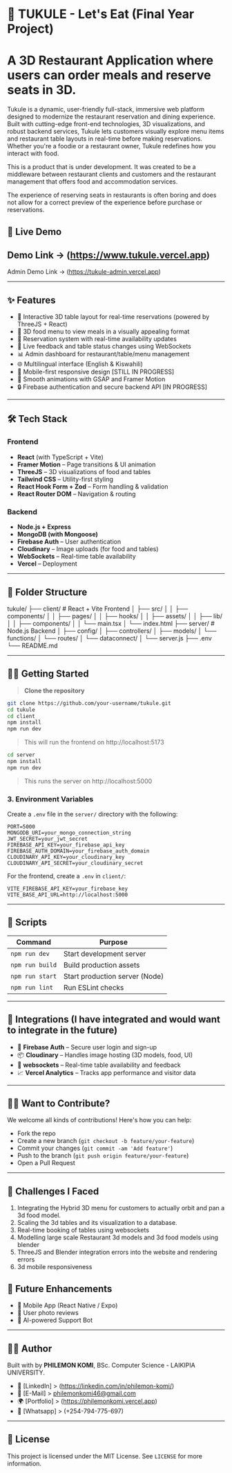 # 🧆 TUKULE - Let's Eat (Final Year Project)
# A 3D Restaurant Application where users can order meals and reserve seats in 3D.

Tukule is a dynamic, user-friendly full-stack, immersive web platform designed to modernize the restaurant reservation and dining experience. Built with cutting-edge front-end technologies, 3D visualizations, and robust backend services, Tukule lets customers visually explore menu items and restaurant table layouts in real-time before making reservations. Whether you're a foodie or a restaurant owner, Tukule redefines how you interact with food.

This is a product that is under development. It was created to be a middleware between restaurant clients and customers and the restaurant management that offers food and accommodation services.

The experience of reserving seats in restaurants is often boring and does not allow for a correct preview of the experience before purchase or reservations.

## 🚀 Live Demo

Demo Link -> (https://www.tukule.vercel.app)
---
Admin Demo Link -> (https://tukule-admin.vercel.app)

---

## ✨ Features

- 🧭 Interactive 3D table layout for real-time reservations (powered by ThreeJS + React)
- 🍔 3D food menu to view meals in a visually appealing format
- 📅 Reservation system with real-time availability updates
- 🔔 Live feedback and table status changes using WebSockets
- 📊 Admin dashboard for restaurant/table/menu management
- 🌐 Multilingual interface (English & Kiswahili)
- 📱 Mobile-first responsive design [STILL IN PROGRESS]
- 🎨 Smooth animations with GSAP and Framer Motion
- 🔒 Firebase authentication and secure backend API [IN PROGRESS]

---

## 🛠️ Tech Stack

### Frontend
- **React** (with TypeScript + Vite)
- **Framer Motion** – Page transitions & UI animation
- **ThreeJS** – 3D visualizations of food and tables
- **Tailwind CSS** – Utility-first styling
- **React Hook Form + Zod** – Form handling & validation
- **React Router DOM** – Navigation & routing

### Backend
- **Node.js + Express**
- **MongoDB (with Mongoose)**
- **Firebase Auth** – User authentication
- **Cloudinary** – Image uploads (for food and tables)
- **WebSockets** – Real-time table availability
- **Vercel** – Deployment

---

## 📁 Folder Structure
tukule/
├── client/ # React + Vite Frontend
│ ├── src/
│ │ ├── components/
│ │ ├── pages/
│ │ ├── hooks/
│ │ ├── assets/
│ │ ├── lib/
│ │ ├── components/
│ │ └── main.tsx
│ └── index.html
├── server/ # Node.js Backend
│ ├── config/
│ ├── controllers/
│ ├── models/
│ └── functions/
│ └── routes/
│ └── dataconnect/
│ └── server.js
├── .env
└── README.md


---

## 🧑‍💻 Getting Started

> **Clone the repository**

```bash
git clone https://github.com/your-username/tukule.git
cd tukule
cd client
npm install
npm run dev
```
> This will run the frontend on http://localhost:5173

```bash
cd server
npm install
npm run dev
```

> This runs the server on http://localhost:5000

### 3. Environment Variables

Create a `.env` file in the `server/` directory with the following:

```env
PORT=5000
MONGODB_URI=your_mongo_connection_string
JWT_SECRET=your_jwt_secret
FIREBASE_API_KEY=your_firebase_api_key
FIREBASE_AUTH_DOMAIN=your_firebase_auth_domain
CLOUDINARY_API_KEY=your_cloudinary_key
CLOUDINARY_API_SECRET=your_cloudinary_secret
```

For the frontend, create a `.env` in `client/`:

```env
VITE_FIREBASE_API_KEY=your_firebase_key
VITE_BASE_API_URL=http://localhost:5000
```

---

## 🧪 Scripts

| Command           | Purpose                        |
|------------------|--------------------------------|
| `npm run dev`    | Start development server       |
| `npm run build`  | Build production assets        |
| `npm run start`  | Start production server (Node) |
| `npm run lint`   | Run ESLint checks              |

---

## 🧩 Integrations (I have integrated and would want to integrate in the future)

- 🔐 **Firebase Auth** – Secure user login and sign-up
- 📦 **Cloudinary** – Handles image hosting (3D models, food, UI)
- 🔄 **websockets** – Real-time table availability and feedback
- 📈 **Vercel Analytics** – Tracks app performance and visitor data

---

## 🙋‍♂️ Want to Contribute?

We welcome all kinds of contributions! Here's how you can help:

- Fork the repo
- Create a new branch (`git checkout -b feature/your-feature`)
- Commit your changes (`git commit -am 'Add feature'`)
- Push to the branch (`git push origin feature/your-feature`)
- Open a Pull Request

---

## 🧠 Challenges I Faced
1. Integrating the Hybrid 3D menu for customers to actually orbit and pan a 3d food model.
2. Scaling the 3d tables and its visualization to a database.
3. Real-time booking of tables using websockets
4. Modelling large scale Restaurant 3d models and 3d food models using blender
5. ThreeJS and Blender integration errors into the website and rendering errors
6. 3d mobile responsiveness

## 📣 Future Enhancements

- 📲 Mobile App (React Native / Expo)
- 🤳 User photo reviews
- 🧠 AI-powered Support Bot

---

## 🧑‍🏫 Author

Built with by **PHILEMON KOMI**, BSc. Computer Science - LAIKIPIA UNIVERSITY.

- 💼 [LinkedIn] > (https://linkedin.com/in/philemon-komi/)
- 📧 [E-Mail] > philemonkomi46@gmail.com
- 🌍 [Portfolio] > (https://philemonkomi.vercel.app)
- 📲 [Whatsapp] > (+254-794-775-697)

---

## 📄 License

This project is licensed under the MIT License. See `LICENSE` for more information.